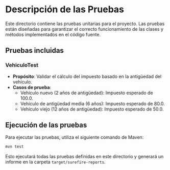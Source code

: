 # Descripción de las Pruebas

Este directorio contiene las pruebas unitarias para el proyecto. Las pruebas están diseñadas para garantizar el correcto funcionamiento de las clases y métodos implementados en el código fuente.

## Pruebas incluidas

### VehiculoTest

- **Propósito**: Validar el cálculo del impuesto basado en la antigüedad del vehículo.
- **Casos de prueba**:
  - Vehículo nuevo (2 años de antigüedad): Impuesto esperado de 100.0.
  - Vehículo de antigüedad media (6 años): Impuesto esperado de 80.0.
  - Vehículo viejo (12 años de antigüedad): Impuesto esperado de 50.0.

## Ejecución de las pruebas

Para ejecutar las pruebas, utiliza el siguiente comando de Maven:

```bash
mvn test
```

Esto ejecutará todas las pruebas definidas en este directorio y generará un informe en la carpeta `target/surefire-reports`.